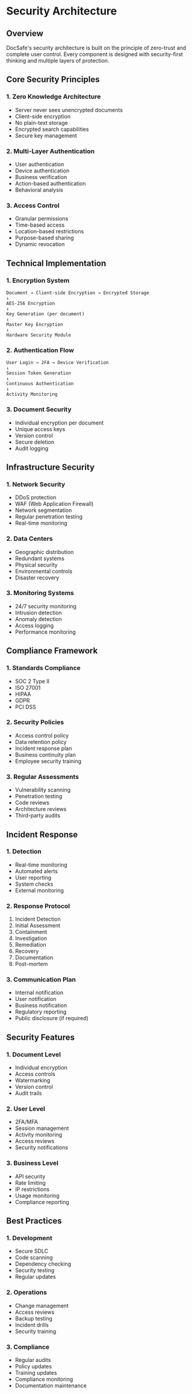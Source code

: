 # Security Architecture

## Overview
DocSafe's security architecture is built on the principle of zero-trust and complete user control. Every component is designed with security-first thinking and multiple layers of protection.

## Core Security Principles

### 1. Zero Knowledge Architecture
- Server never sees unencrypted documents
- Client-side encryption
- No plain-text storage
- Encrypted search capabilities
- Secure key management

### 2. Multi-Layer Authentication
- User authentication
- Device authentication
- Business verification
- Action-based authentication
- Behavioral analysis

### 3. Access Control
- Granular permissions
- Time-based access
- Location-based restrictions
- Purpose-based sharing
- Dynamic revocation

## Technical Implementation

### 1. Encryption System
```
Document → Client-side Encryption → Encrypted Storage
↓
AES-256 Encryption
↓
Key Generation (per document)
↓
Master Key Encryption
↓
Hardware Security Module
```

### 2. Authentication Flow
```
User Login → 2FA → Device Verification
↓
Session Token Generation
↓
Continuous Authentication
↓
Activity Monitoring
```

### 3. Document Security
- Individual encryption per document
- Unique access keys
- Version control
- Secure deletion
- Audit logging

## Infrastructure Security

### 1. Network Security
- DDoS protection
- WAF (Web Application Firewall)
- Network segmentation
- Regular penetration testing
- Real-time monitoring

### 2. Data Centers
- Geographic distribution
- Redundant systems
- Physical security
- Environmental controls
- Disaster recovery

### 3. Monitoring Systems
- 24/7 security monitoring
- Intrusion detection
- Anomaly detection
- Access logging
- Performance monitoring

## Compliance Framework

### 1. Standards Compliance
- SOC 2 Type II
- ISO 27001
- HIPAA
- GDPR
- PCI DSS

### 2. Security Policies
- Access control policy
- Data retention policy
- Incident response plan
- Business continuity plan
- Employee security training

### 3. Regular Assessments
- Vulnerability scanning
- Penetration testing
- Code reviews
- Architecture reviews
- Third-party audits

## Incident Response

### 1. Detection
- Real-time monitoring
- Automated alerts
- User reporting
- System checks
- External monitoring

### 2. Response Protocol
1. Incident Detection
2. Initial Assessment
3. Containment
4. Investigation
5. Remediation
6. Recovery
7. Documentation
8. Post-mortem

### 3. Communication Plan
- Internal notification
- User notification
- Business notification
- Regulatory reporting
- Public disclosure (if required)

## Security Features

### 1. Document Level
- Individual encryption
- Access controls
- Watermarking
- Version control
- Audit trails

### 2. User Level
- 2FA/MFA
- Session management
- Activity monitoring
- Access reviews
- Security notifications

### 3. Business Level
- API security
- Rate limiting
- IP restrictions
- Usage monitoring
- Compliance reporting

## Best Practices

### 1. Development
- Secure SDLC
- Code scanning
- Dependency checking
- Security testing
- Regular updates

### 2. Operations
- Change management
- Access reviews
- Backup testing
- Incident drills
- Security training

### 3. Compliance
- Regular audits
- Policy updates
- Training updates
- Compliance monitoring
- Documentation maintenance 